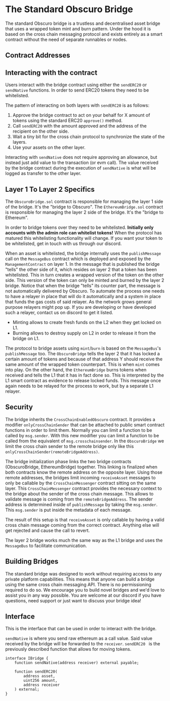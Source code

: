 ---
---
# The Standard Obscuro Bridge

The standard Obscuro bridge is a trustless and decentralised asset bridge that uses a wrapped token mint and burn pattern. Under the hood it is based on the cross chain messaging protocol and exists entirely as a smart contract without the need of separate runnables or nodes.

## Contract Addresses

## Interacting with the contract

Users interact with the bridge contract using either the `sendERC20` or `sendNative` functions. In order to send ERC20 tokens they need to be whitelisted. 

The pattern of interacting on both layers with `sendERC20` is as follows: 
 1. Approve the bridge contract to act on your behalf for X amount of tokens using the standard ERC20 `approve()` method.
 2. Call `sendERC20` with the amount approved and the address of the recipient on the other side.
 3. Wait a tiny bit for the cross chain protocol to synchronize the state of the layers.
 4. Use your assets on the other layer.

Interacting with `sendNative` does not require approving an allowance, but instead just add value to the transaction (or evm call).
The value received by the bridge contract during the execution of `sendNative` is what will be logged as transfer to the other layer.

## Layer 1 To Layer 2 Specifics

The `ObscuroBridge.sol` contract is responsible for managing the layer 1 side of the bridge. It's the "bridge to Obscuro".
The `EthereumBridge.sol` contract is responsible for managing the layer 2 side of the bridge. It's the "bridge to Ethereum".

In order to bridge tokens over they need to be whitelisted. **Initially only accounts with the admin role can whitelist tokens!** When the protocol has matured this whitelisting functionality will change. If you want your token to be whitelisted, get in touch with us through our discord.

When an asset is whitelisted, the bridge internally uses the `publishMessage` call on the `MessageBus` contract which is deployed and exposed by the `ManagementContract` on layer 1. In the message that is published the bridge "tells" the other side of it, which resides on layer 2 that a token has been whitelisted. This in turn creates a wrapped version of the token on the other side. This version of the token can only be minted and burned by the layer 2 bridge. Notice that when the bridge "tells" its counter part, the message is not automatically delivered by Obscuro. To automate the process one needs to have a relayer in place that will do it automatically and a system in place that funds the gas costs of said relayer. As the network grows general purpose relayers might pop up. If you are developing or have developed such a relayer, contact us on discord to get it listed.

 * Minting allows to create fresh funds on the L2 when they get locked on L1.
 * Burning allows to destroy supply on L2 in order to release it from the bridge on L1.

The protocol to bridge assets using `mint`/`burn` is based on the `MessageBus`'s `publishMessage` too. The `ObscuroBridge` tells the layer 2 that it has locked a certain amount of tokens and because of that address Y should receive the same amount of the wrapped token counterpart. This is when `mint` comes into play. On the other hand, the `EthereumBridge` burns tokens when received and tells the L1 that it has in fact done so. This is interpreted by the L1 smart contract as evidence to release locked funds. This message once again needs to be relayed for the process to work, but by a separate L1 relayer.


## Security

The bridge inherits the `CrossChainEnabledObscuro` contract. It provides a modifier `onlyCrossChainSender` that can be attached to public smart contract functions in order to limit them. Normally you can limit a function to be called by `msg.sender`. With this new modifier you can limit a function to be called from the equivalent of `msg.crosschainsender`. In the `ObscuroBridge` we limit the cross chain sender to the remote bridge only like this `onlyCrossChainSender(remoteBridgeAddress)`.

The bridge initialization phase links the two bridge contracts (ObscuroBridge, EthereumBridge) together. This linking is finalized when both contracts know the remote address on the opposite layer. Using those remote addresses, the bridges limit incoming `receiveAsset` messages to only be callable by the `CrossChainMessenger` contract sitting on the same layer. This `CrossChainMessenger` contract provides the necessary context to the bridge about the sender of the cross chain message. This allows to validate message is coming from the `remoteBridgeAddress`. The sender address is determined inside of `publishMessage` by taking the `msg.sender`. This `msg.sender` is put inside the metadata of each message. 

The result of this setup is that `receiveAsset` is only callable by having a valid cross chain message coming from the correct contract. Anything else will get rejected and cause the call to revert.

The layer 2 bridge works much the same way as the L1 bridge and uses the `MessageBus` to facilitate communication. 

## Building Bridges

The standard bridge was designed to work without requiring access to any private platform capabilities. This means that anyone can build a bridge using the same cross chain messaging API. There is no permissioning required to do so. We encourage you to build novel bridges and we'd love to assist you in any way possible. You are welcome at our discord if you have questions, need support or just want to discuss your bridge idea!

## Interface 

This is the interface that can be used in order to interact with the bridge. 

`sendNative` is where you send raw ethereum as a call value. Said value received by the bridge will be forwarded to the `receiver`.
`sendERC20 ` is the previously described function that allows for moving tokens.

```solidity
interface IBridge {
    function sendNative(address receiver) external payable;

    function sendERC20(
        address asset,
        uint256 amount,
        address receiver
    ) external;
}
```